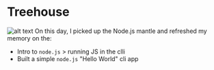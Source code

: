 # Treehouse
<!-- Image obtained from Pixaby and is free for commercial use; no attribution is required. -->
![alt text](https://cdn.pixabay.com/photo/2017/11/01/15/19/duster-2908292_640.png "Dusting Broom")
On this day, I picked up the Node.js mantle and refreshed my memory on the:
* Intro to `node.js` > running JS in the clli 
* Built a simple `node.js` "Hello World" cli app
